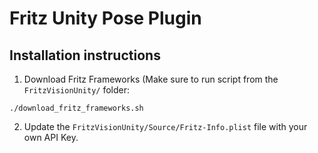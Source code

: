 ﻿
# Fritz Unity Pose Plugin

## Installation instructions

1. Download Fritz Frameworks (Make sure to run script from the `FritzVisionUnity/` folder:

```
./download_fritz_frameworks.sh
```

2. Update the `FritzVisionUnity/Source/Fritz-Info.plist` file with your own API Key.